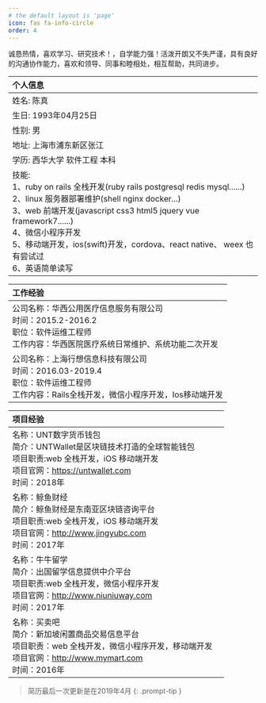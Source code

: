```yaml
---
# the default layout is 'page'
icon: fas fa-info-circle
order: 4
---
```


诚恳热情，喜欢学习、研究技术！，自学能力强！活泼开朗又不失严谨，具有良好的沟通协作能力，喜欢和领导、同事和睦相处，相互帮助，共同进步。

| 个人信息 |
| :--- |
| 姓名: 陈真  |
| 生日: 1993年04月25日  |
| 性别: 男  |
| 地址: 上海市浦东新区张江  |
| 学历: 西华大学 软件工程 本科  |
| 技能: <br>  1、ruby on rails 全栈开发(ruby rails postgresql redis mysql......)<br>  2、linux 服务器部署维护(shell nginx docker...)<br>  3、web 前端开发(javascript css3 html5 jquery vue framework7......)<br>  4、微信小程序开发<br> 5、移动端开发，ios(swift)开发，cordova、react native、 weex 也有尝试过<br>  6、英语简单读写  |

| 工作经验 |
| :--- |
| 公司名称：华西公用医疗信息服务有限公司 <br> 时间：2015.2-2016.2<br>职位：软件运维工程师<br>工作内容：华西医院医疗系统日常维护、系统功能二次开发  |
| 公司名称：上海行想信息科技有限公司 <br> 时间：2016.03-2019.4<br>职位：软件运维工程师<br>工作内容：Rails全栈开发，微信小程序开发，Ios移动端开发  |

| 项目经验  |   |
| :--- | ----------- |
| 名称：UNT数字货币钱包 <br> 简介：UNTWallet是区块链技术打造的全球智能钱包<br>项目职责:web 全栈开发，iOS 移动端开发<br>  项目官网：<a href="https://untwallet.com" target="_blank">https://untwallet.com</a><br>时间：2018年 |
| 名称：鲸鱼财经 <br> 简介：鲸鱼财经是东南亚区块链咨询平台<br>项目职责:web 全栈开发，iOS 移动端开发<br>  项目官网：<a href="http://www.jingyubc.com" target="_blank">http://www.jingyubc.com</a><br>时间：2017年 |
| 名称：牛牛留学 <br> 简介：出国留学信息提供中介平台<br>项目职责:web 全栈开发，微信小程序开发<br>  项目官网：<a href="http://www.niuniuway.com" target="_blank">http://www.niuniuway.com</a><br>时间：2017年 |
| 名称：买卖吧 <br> 简介：新加坡闲置商品交易信息平台<br>项目职责：web 全栈开发，微信小程序开发，移动端开发<br>  项目官网：<a href="http://www.mymart.com" target="_blank">http://www.mymart.com</a><br>时间：2016年 |


> 简历最后一次更新是在2019年4月
{: .prompt-tip }
